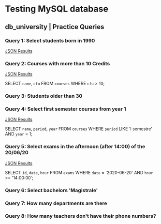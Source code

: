 # Testing MySQL database

## db_university | Practice Queries

### Query 1: Select students born in 1990

[JSON Results](results/query1.json)

### Query 2: Courses with more than 10 Credits

[JSON Results](results/query2.json)

SELECT `name`, `cfu`
FROM `courses`
WHERE `cfu` > 10;

### Query 3: Students older than 30

### Query 4: Select first semester courses from year 1

[JSON Results](results/query4.json)

SELECT `name`, `period`, `year`
FROM `courses`
WHERE `period` LIKE 'I semestre'
AND `year` = 1;

### Query 5: Select exams in the afternoon (after 14:00) of the 20/06/20

[JSON Results](results/query5.json)

SELECT `id`, `date`, `hour`
FROM `exams`
WHERE `date` = '2020-06-20'
AND `hour` >= '14:00:00';

### Query 6: Select bachelors 'Magistrale'

### Query 7: How many departments are there

### Query 8: How many teachers don't have their phone numbers?